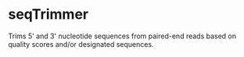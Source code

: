 # seqTrimmer
Trims 5' and 3' nucleotide sequences from paired-end reads based on quality scores and/or designated sequences.
